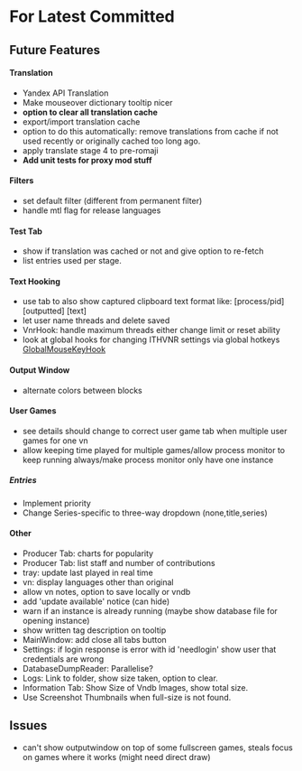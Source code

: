 ﻿# For Latest Committed
## Future Features  
#### Translation
- Yandex API Translation
- Make mouseover dictionary tooltip nicer
- **option to clear all translation cache**
- export/import translation cache
- option to do this automatically: remove translations from cache if not used recently or originally cached too long ago.
- apply translate stage 4 to pre-romaji
- **Add unit tests for proxy mod stuff**
#### Filters
- set default filter (different from permanent filter)
- handle mtl flag for release languages
#### Test Tab
- show if translation was cached or not and give option to re-fetch
- list entries used per stage.
#### Text Hooking
- use tab to also show captured clipboard text format like: \[process/pid] \[outputted] \[text]
- let user name threads and delete saved
- VnrHook: handle maximum threads either change limit or reset ability
- look at global hooks for changing ITHVNR settings via global hotkeys [GlobalMouseKeyHook](https://github.com/gmamaladze/globalmousekeyhook)
#### Output Window
- alternate colors between blocks
#### User Games
- see details should change to correct user game tab when multiple user games for one vn
- allow keeping time played for multiple games/allow process monitor to keep running always/make process monitor only have one instance
##### Entries
- Implement priority
- Change Series-specific to three-way dropdown (none,title,series)
#### Other
- Producer Tab: charts for popularity
- Producer Tab: list staff and number of contributions
- tray: update last played in real time
- vn: display languages other than original
- allow vn notes, option to save locally or vndb
- add 'update available' notice (can hide)
- warn if an instance is already running (maybe show database file for opening instance) 
- show written tag description on tooltip
- MainWindow: add close all tabs button
- Settings: if login response is error with id 'needlogin' show user that credentials are wrong
- DatabaseDumpReader: Parallelise?
- Logs: Link to folder, show size taken, option to clear.
- Information Tab: Show Size of Vndb Images, show total size.
- Use Screenshot Thumbnails when full-size is not found.

## Issues  
- can't show outputwindow on top of some fullscreen games, steals focus on games where it works (might need direct draw)
